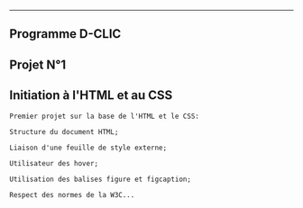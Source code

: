     
***  
## Programme D-CLIC





## Projet N°1

## Initiation à l'HTML et au CSS

    Premier projet sur la base de l'HTML et le CSS:

    Structure du document HTML;

    Liaison d'une feuille de style externe;

    Utilisateur des hover;

    Utilisation des balises figure et figcaption;

    Respect des normes de la W3C...


     


